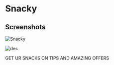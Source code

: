 # Snacky

## Screenshots
![Snacky](https://user-images.githubusercontent.com/78247889/127734161-64753a17-5589-49e8-a583-b13bdcb2f110.png)

![des](https://user-images.githubusercontent.com/78247889/127734177-74efb649-a81c-44c7-8a5b-7a99ba0f8745.png)


 GET UR SNACKS ON TIPS
 AND AMAZING OFFERS